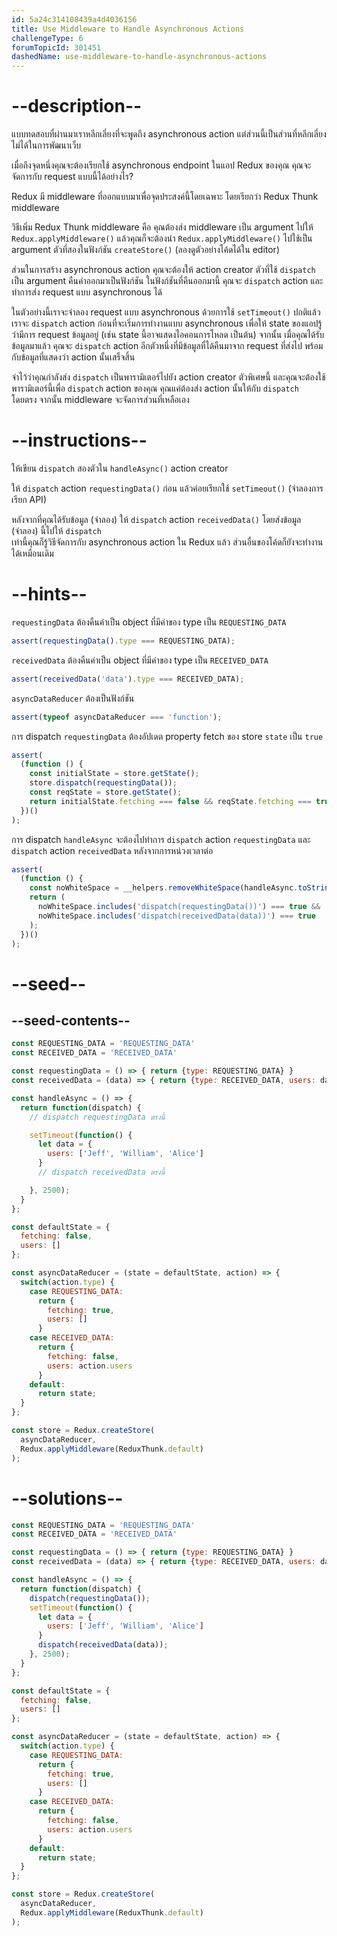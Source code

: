 ```yaml
---
id: 5a24c314108439a4d4036156
title: Use Middleware to Handle Asynchronous Actions
challengeType: 6
forumTopicId: 301451
dashedName: use-middleware-to-handle-asynchronous-actions
---
```


# --description--

แบบทดสอบที่ผ่านมาเราหลีกเลี่ยงที่จะพูดถึง asynchronous action แต่ส่วนนี้เป็นส่วนที่หลีกเลี่ยงไม่ได้ในการพัฒนาเว็บ 

เมื่อถึงจุดหนึ่งคุณจะต้องเรียกใช้ asynchronous endpoint ในแอป Redux ของคุณ คุณจะจัดการกับ request แบบนี้ได้อย่างไร?

Redux มี middleware ที่ออกแบบมาเพื่อจุดประสงค์นี้โดยเฉพาะ โดยเรียกว่า Redux Thunk middleware

วิธีเพิ่ม Redux Thunk middleware คือ คุณต้องส่ง middleware เป็น argument ไปให้ `Redux.applyMiddleware()` 
แล้วคุณก็จะต้องนำ `Redux.applyMiddleware()` ไปใช้เป็น argument ตัวที่สองในฟังก์ชัน `createStore()` (ลองดูตัวอย่างโค้ดได้ใน editor) 

ส่วนในการสร้าง asynchronous action คุณจะต้องให้ action creator ตัวที่ใช้ `dispatch` เป็น argument คืนค่าออกมาเป็นฟังก์ชัน ในฟังก์ชันที่คืนออกมานี้ คุณจะ `dispatch` action และทำการส่ง request แบบ asynchronous ได้

ในตัวอย่างนี้เราจะจำลอง request แบบ asynchronous ด้วยการใช้ `setTimeout()` 
ปกติแล้วเราจะ `dispatch` action ก่อนที่จะเริ่มการทำงานแบบ asynchronous เพื่อให้ state ของแอปรู้ว่ามีการ request ข้อมูลอยู่ (เช่น state นี้อาจแสดงไอคอนการโหลด เป็นต้น) จากนั้น เมื่อคุณได้รับข้อมูลมาแล้ว คุณจะ `dispatch` action อีกตัวหนึ่งที่มีข้อมูลที่ได้คืนมาจาก request ที่ส่งไป พร้อมกับข้อมูลที่แสดงว่า action นั้นเสร็จสิ้น

จำไว้ว่าคุณกำลังส่ง `dispatch` เป็นพารามิเตอร์ไปยัง action creator ตัวพิเศษนี้ 
และคุณจะต้องใช้พารามิเตอร์นี้เพื่อ `dispatch` action ของคุณ 
คุณแค่ต้องส่ง action นั้นให้กับ `dispatch` โดยตรง จากนั้น middleware จะจัดการส่วนที่เหลือเอง

# --instructions--

ให้เขียน `dispatch` สองตัวใน `handleAsync()` action creator 

ให้ `dispatch` action `requestingData()` ก่อน แล้วค่อยเรียกใช้ `setTimeout()` (จำลองการเรียก API) 

หลังจากที่คุณได้รับข้อมูล (จำลอง) ให้ `dispatch` action `receivedData()` โดยส่งข้อมูล (จำลอง) นี้ไปให้ `dispatch`  
เท่านี้คุณก็รู้วิธีจัดการกับ asynchronous action ใน Redux แล้ว ส่วนอื่นของโค้ดก็ยังจะทำงานได้เหมือนเดิม

# --hints--

`requestingData` ต้องคืนค่าเป็น object ที่มีค่าของ type เป็น `REQUESTING_DATA`

```js
assert(requestingData().type === REQUESTING_DATA);
```

`receivedData` ต้องคืนค่าเป็น object ที่มีค่าของ type เป็น `RECEIVED_DATA`

```js
assert(receivedData('data').type === RECEIVED_DATA);
```

`asyncDataReducer` ต้องเป็นฟังก์ชัน

```js
assert(typeof asyncDataReducer === 'function');
```

การ dispatch `requestingData` ต้องอัปเดต property fetch ของ store `state` เป็น `true`

```js
assert(
  (function () {
    const initialState = store.getState();
    store.dispatch(requestingData());
    const reqState = store.getState();
    return initialState.fetching === false && reqState.fetching === true;
  })()
);
```

การ dispatch `handleAsync` จะต้องไปทำการ `dispatch` action `requestingData` และ `dispatch` action `receivedData` หลังจากการหน่วงเวลาต่อ

```js
assert(
  (function () {
    const noWhiteSpace = __helpers.removeWhiteSpace(handleAsync.toString());
    return (
      noWhiteSpace.includes('dispatch(requestingData())') === true &&
      noWhiteSpace.includes('dispatch(receivedData(data))') === true
    );
  })()
);
```

# --seed--

## --seed-contents--

```js
const REQUESTING_DATA = 'REQUESTING_DATA'
const RECEIVED_DATA = 'RECEIVED_DATA'

const requestingData = () => { return {type: REQUESTING_DATA} }
const receivedData = (data) => { return {type: RECEIVED_DATA, users: data.users} }

const handleAsync = () => {
  return function(dispatch) {
    // dispatch requestingData ตรงนี้

    setTimeout(function() {
      let data = {
        users: ['Jeff', 'William', 'Alice']
      }
      // dispatch receivedData ตรงนี้

    }, 2500);
  }
};

const defaultState = {
  fetching: false,
  users: []
};

const asyncDataReducer = (state = defaultState, action) => {
  switch(action.type) {
    case REQUESTING_DATA:
      return {
        fetching: true,
        users: []
      }
    case RECEIVED_DATA:
      return {
        fetching: false,
        users: action.users
      }
    default:
      return state;
  }
};

const store = Redux.createStore(
  asyncDataReducer,
  Redux.applyMiddleware(ReduxThunk.default)
);
```

# --solutions--

```js
const REQUESTING_DATA = 'REQUESTING_DATA'
const RECEIVED_DATA = 'RECEIVED_DATA'

const requestingData = () => { return {type: REQUESTING_DATA} }
const receivedData = (data) => { return {type: RECEIVED_DATA, users: data.users} }

const handleAsync = () => {
  return function(dispatch) {
    dispatch(requestingData());
    setTimeout(function() {
      let data = {
        users: ['Jeff', 'William', 'Alice']
      }
      dispatch(receivedData(data));
    }, 2500);
  }
};

const defaultState = {
  fetching: false,
  users: []
};

const asyncDataReducer = (state = defaultState, action) => {
  switch(action.type) {
    case REQUESTING_DATA:
      return {
        fetching: true,
        users: []
      }
    case RECEIVED_DATA:
      return {
        fetching: false,
        users: action.users
      }
    default:
      return state;
  }
};

const store = Redux.createStore(
  asyncDataReducer,
  Redux.applyMiddleware(ReduxThunk.default)
);
```
